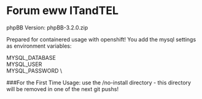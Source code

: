 # Forum eww ITandTEL

phpBB Version: phpBB-3.2.0.zip

Prepared for containered usage with openshift!
You add the mysql settings as environment variables:

  MYSQL_DATABASE \
  MYSQL_USER \
  MYSQL_PASSWORD \

###For the First Time Usage:
use the /no-install directory - this directory will be removed in one of the next git pushs!

